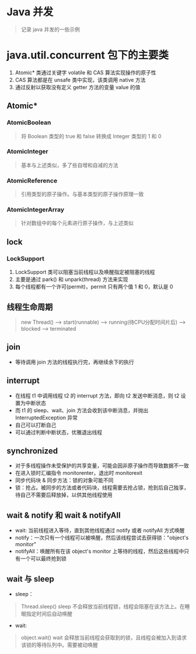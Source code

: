 # Java 并发
> 记录 java 并发的一些示例

# java.util.concurrent 包下的主要类
1. Atomic* 类通过关键字 volatile 和 CAS 算法实现操作的原子性
2. CAS 算法都是在 unsafe 类中实现，该类调用 native 方法
3. 通过反射以获取没有定义 getter 方法的变量 value 的值

## Atomic*
### AtomicBoolean
> 将 Boolean 类型的 true 和 false 转换成 Integer 类型的 1 和 0

### AtomicInteger
> 基本与上述类似，多了些自增和自减的方法

### AtomicReference 
> 引用类型的原子操作。与基本类型的原子操作原理一致

### AtomicIntegerArray
> 针对数组中的每个元素进行原子操作，与上述类似


## lock
### LockSupport
1. LockSupport 类可以阻塞当前线程以及唤醒指定被阻塞的线程
2. 主要是通过 park() 和 unpark(thread) 方法来实现
3. 每个线程都有一个许可(permit)，permit 只有两个值 1 和 0，默认是 0


## 线程生命周期
> new Thread() --> start(runnable) --> running(待CPU分配时间片后) --> blocked --> terminated

## join
* 等待调用 join 方法的线程执行完，再继续余下的执行

## interrupt
* 在线程 t1 中调用线程 t2 的 interrupt 方法，即向 t2 发送中断消息，则 t2 设置为中断状态
* 而 t1 的 sleep、wait、join 方法会收到该中断消息，并抛出 InterruptedException 异常
* 自己可以打断自己
* 可以通过判断中断状态，优雅退出线程

## synchronized
* 对于多线程操作未受保护的共享变量，可能会因非原子操作而导致数据不一致
* 在进入锁时汇编指令 monitorenter，退出时 monitorexit
* 同步代码块 & 同步方法：锁的对象可能不同
* 锁：抢占。被同步的方法或者代码块，线程需要去抢占锁，抢到后自己独享，待自己不需要后释放掉，以供其他线程使用

## wait & notify 和 wait & notifyAll
* wait: 当前线程进入等待，直到其他线程通过 notify 或者 notifyAll 方式唤醒
* notify：一次只有一个线程可以被唤醒，然后该线程尝试去获得锁："object's monitor"
* notifyAll：唤醒所有在该 object's monitor 上等待的线程，然后这些线程中只有一个可以最终抢到锁 

## wait 与 sleep
* sleep：
> Thread.sleep()
> sleep 不会释放当前线程锁，线程会阻塞在该方法上。在睡眠指定时间后自动唤醒

* wait: 
> object.wait()
> wait 会释放当前线程会获取到的锁，且线程会被加入到请求该锁的等待队列中。需要被动唤醒
